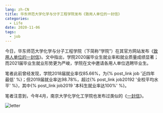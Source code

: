 ```yaml
---
lang: zh-CN
title: 华东师范大学化学与分子工程学院发布《致用人单位的一封信》
categories:
  - Life
date: 2020-11-06
tags:
  - job
---
```

今日，华东师范大学化学与分子工程学院（下简称“学院”）在其官方网站发布《[致用人单位的一封信](http://www.chem.ecnu.edu.cn/1a/ab/c26578a334507/page.htm)》。文中指出，学院2020届毕业生就业率和就业质量成绩显著；而2021届毕业生就业形势更为严峻，学院在文中邀请各用人单位选聘毕业生。

笔者此前曾经发现，学院2018届就业率仅85.66%，为{% post_link job '近四年最低' %}；但2019届就业率达98.78%，超过{% post_link job20192 '全校平均水平' %}，其中{% post_link job2019 '本科生就业率达100%' %}。

笔者注意到，今年4月，南京大学化学化工学院也发布过类似的《[一封信](https://mp.weixin.qq.com/s/70nyxgecCVL3D6Yvinlp0w)》。

<!--more-->
![letter](https://api.njzjz.win/1phVAhC81cSOWF40LoWjnvSlD_Fnjw8dd)
